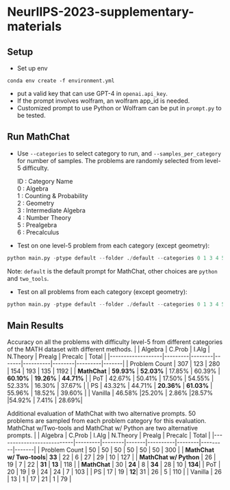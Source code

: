 # NeurlIPS-2023-supplementary-materials


## Setup
- Set up env
```
conda env create -f environment.yml
```
- put a valid key that can use GPT-4 in `openai.api_key`.
- If the prompt involves wolfram, an wolfram app_id is needed.
- Customized prompt to use Python or Wolfram can be put in `prompt.py` to be tested.

## Run MathChat 
- Use `--categories` to select category to run, and `--samples_per_category` for number of samples. The problems are randomly selected from level-5 difficulty. 
    
    ID : Category Name      
    0 : Algebra     
    1 : Counting & Probability     
    2 : Geometry    
    3 : Intermediate Algebra     
    4 : Number Theory    
    5 : Prealgebra    
    6 : Precalculus    
    
- Test on one level-5 problem from each category (except geometry):
```python
python main.py -ptype default --folder ./default --categories 0 1 3 4 5 6 --samples_per_category 1
```
Note: `default` is the default prompt for MathChat, other choices are `python` and `two_tools`.


- Test on all problems from each category (except geometry):
```python
python main.py -ptype default --folder ./default --categories 0 1 3 4 5 6 --samples_per_category 400
```

## Main Results

Accuracy on all the problems with difficulty level-5 from different categories of the MATH dataset with different methods.
|                   | Algebra | C.Prob | I.Alg | N.Theory | Prealg | Precalc | Total |
|-------------------|---------|--------|-------|----------|--------|---------|-------|
| Problem Count     | 307     | 123    | 280   | 154      | 193    | 135     | 1192  |
| **MathChat**     | **59.93%** | **52.03%** | 17.85%  | 60.39% | **60.10%** | **19.26%**  | **44.71%** |
| PoT              | 42.67% | 50.41% | 17.50%  | 54.55% | 52.33% | 16.30% | 37.67% |
| PS               | 43.32% | 44.71% | **20.36%**  | **61.03%** | 55.96% | 18.52% | 39.60% |
| Vanilla          | 46.58% |25.20%  | 2.86% |28.57%  |54.92%  | 7.41% |  28.69%|



Additional evaluation of MathChat with two alternative prompts. 50 problems are sampled from each problem category for this evaluation. MathChat w/Two-tools and MathChat w/ Python are two alternative prompts.
|                           | Algebra | C.Prob | I.Alg | N.Theory | Prealg | Precalc | Total |
|---------------------------|---------|--------|-------|----------|--------|---------|-------|
| Problem Count             | 50      | 50     | 50    | 50       | 50     | 50      | 300   |
| **MathChat w/ Two-tools**| **33**  | 22     | 6     | 27       | 29     | 10      | 127   |
| **MathChat w/ Python**   | 26      | 19     | 7     | 22       | **31** | **13**  | 118   |
| **MathChat**             | 30      | **24** | 8     | **34**   | 28     | 10      | **134**|
| PoT                       | 20      | 19     | 9     | 24       | 24     | 7       | 103   |
| PS                        | 17      | 19     | **12**| 31       | 26     | 5       | 110   |
| Vanilla                   | 26      | 13     | 1     | 17       | 21     | 1       | 79    |





